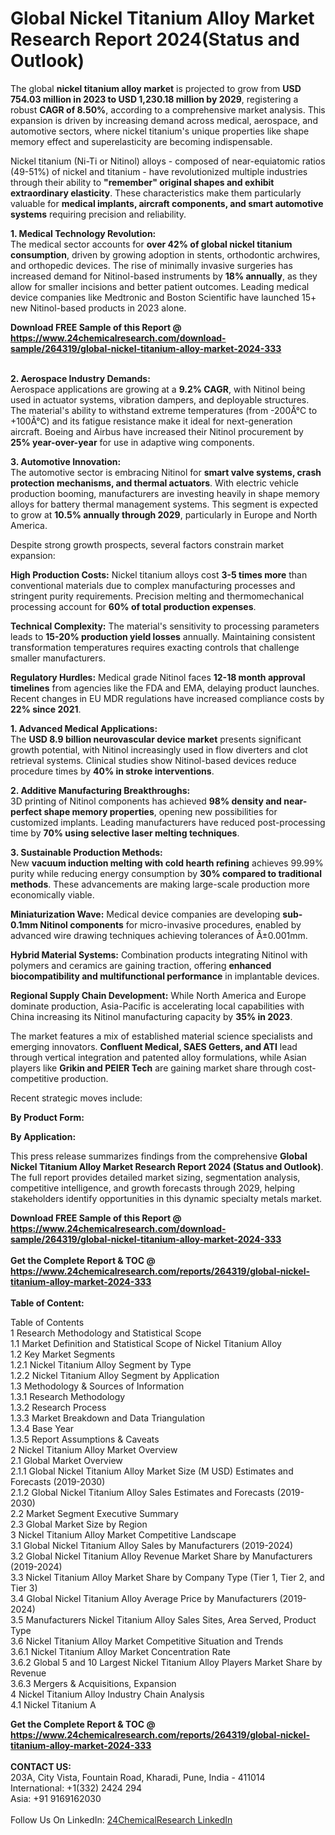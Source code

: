 <h1>Global Nickel Titanium Alloy Market Research Report 2024(Status and Outlook)</h1><p>The global <strong>nickel titanium alloy market</strong> is projected to grow from <strong>USD 754.03 million in 2023 to USD 1,230.18 million by 2029</strong>, registering a robust <strong>CAGR of 8.50%</strong>, according to a comprehensive market analysis. This expansion is driven by increasing demand across medical, aerospace, and automotive sectors, where nickel titanium's unique properties like shape memory effect and superelasticity are becoming indispensable.</p><p>Nickel titanium (Ni-Ti or Nitinol) alloys - composed of near-equiatomic ratios (49-51%) of nickel and titanium - have revolutionized multiple industries through their ability to <strong>"remember" original shapes and exhibit extraordinary elasticity</strong>. These characteristics make them particularly valuable for <strong>medical implants, aircraft components, and smart automotive systems</strong> requiring precision and reliability.</p><p><strong>1. Medical Technology Revolution:</strong><br>
The medical sector accounts for <strong>over 42% of global nickel titanium consumption</strong>, driven by growing adoption in stents, orthodontic archwires, and orthopedic devices. The rise of minimally invasive surgeries has increased demand for Nitinol-based instruments by <strong>18% annually</strong>, as they allow for smaller incisions and better patient outcomes. Leading medical device companies like Medtronic and Boston Scientific have launched 15+ new Nitinol-based products in 2023 alone.</p><div><b>Download FREE Sample of this Report @ 
            <a href="https://www.24chemicalresearch.com/download-sample/264319/global-nickel-titanium-alloy-market-2024-333">
            https://www.24chemicalresearch.com/download-sample/264319/global-nickel-titanium-alloy-market-2024-333</a></b></div><br><p><strong>2. Aerospace Industry Demands:</strong><br>
Aerospace applications are growing at a <strong>9.2% CAGR</strong>, with Nitinol being used in actuator systems, vibration dampers, and deployable structures. The material's ability to withstand extreme temperatures (from -200Â°C to +100Â°C) and its fatigue resistance make it ideal for next-generation aircraft. Boeing and Airbus have increased their Nitinol procurement by <strong>25% year-over-year</strong> for use in adaptive wing components.</p><p><strong>3. Automotive Innovation:</strong><br>
The automotive sector is embracing Nitinol for <strong>smart valve systems, crash protection mechanisms, and thermal actuators</strong>. With electric vehicle production booming, manufacturers are investing heavily in shape memory alloys for battery thermal management systems. This segment is expected to grow at <strong>10.5% annually through 2029</strong>, particularly in Europe and North America.</p><p>Despite strong growth prospects, several factors constrain market expansion:</p><p><strong>High Production Costs:</strong> Nickel titanium alloys cost <strong>3-5 times more</strong> than conventional materials due to complex manufacturing processes and stringent purity requirements. Precision melting and thermomechanical processing account for <strong>60% of total production expenses</strong>.</p><p><strong>Technical Complexity:</strong> The material's sensitivity to processing parameters leads to <strong>15-20% production yield losses</strong> annually. Maintaining consistent transformation temperatures requires exacting controls that challenge smaller manufacturers.</p><p><strong>Regulatory Hurdles:</strong> Medical grade Nitinol faces <strong>12-18 month approval timelines</strong> from agencies like the FDA and EMA, delaying product launches. Recent changes in EU MDR regulations have increased compliance costs by <strong>22% since 2021</strong>.</p><p><strong>1. Advanced Medical Applications:</strong><br>
The <strong>USD 8.9 billion neurovascular device market</strong> presents significant growth potential, with Nitinol increasingly used in flow diverters and clot retrieval systems. Clinical studies show Nitinol-based devices reduce procedure times by <strong>40% in stroke interventions</strong>.</p><p><strong>2. Additive Manufacturing Breakthroughs:</strong><br>
3D printing of Nitinol components has achieved <strong>98% density and near-perfect shape memory properties</strong>, opening new possibilities for customized implants. Leading manufacturers have reduced post-processing time by <strong>70% using selective laser melting techniques</strong>.</p><p><strong>3. Sustainable Production Methods:</strong><br>
New <strong>vacuum induction melting with cold hearth refining</strong> achieves 99.99% purity while reducing energy consumption by <strong>30% compared to traditional methods</strong>. These advancements are making large-scale production more economically viable.</p><p><strong>Miniaturization Wave:</strong> Medical device companies are developing <strong>sub-0.1mm Nitinol components</strong> for micro-invasive procedures, enabled by advanced wire drawing techniques achieving tolerances of Â±0.001mm.</p><p><strong>Hybrid Material Systems:</strong> Combination products integrating Nitinol with polymers and ceramics are gaining traction, offering <strong>enhanced biocompatibility and multifunctional performance</strong> in implantable devices.</p><p><strong>Regional Supply Chain Development:</strong> While North America and Europe dominate production, Asia-Pacific is accelerating local capabilities with China increasing its Nitinol manufacturing capacity by <strong>35% in 2023</strong>.</p><p>The market features a mix of established material science specialists and emerging innovators. <strong>Confluent Medical, SAES Getters, and ATI</strong> lead through vertical integration and patented alloy formulations, while Asian players like <strong>Grikin and PEIER Tech</strong> are gaining market share through cost-competitive production.</p><p>Recent strategic moves include:</p><p><strong>By Product Form:</strong></p><p><strong>By Application:</strong></p><p>This press release summarizes findings from the comprehensive <strong>Global Nickel Titanium Alloy Market Research Report 2024 (Status and Outlook)</strong>. The full report provides detailed market sizing, segmentation analysis, competitive intelligence, and growth forecasts through 2029, helping stakeholders identify opportunities in this dynamic specialty metals market.</p><div><b>Download FREE Sample of this Report @ 
            <a href="https://www.24chemicalresearch.com/download-sample/264319/global-nickel-titanium-alloy-market-2024-333">
            https://www.24chemicalresearch.com/download-sample/264319/global-nickel-titanium-alloy-market-2024-333</a></b></div><br><div><b>Get the Complete Report & TOC @ 
            <a href="https://www.24chemicalresearch.com/reports/264319/global-nickel-titanium-alloy-market-2024-333">
            https://www.24chemicalresearch.com/reports/264319/global-nickel-titanium-alloy-market-2024-333</a></b></div><br>
            <b>Table of Content:</b><p>Table of Contents<br />
1 Research Methodology and Statistical Scope<br />
1.1 Market Definition and Statistical Scope of Nickel Titanium Alloy<br />
1.2 Key Market Segments<br />
1.2.1 Nickel Titanium Alloy Segment by Type<br />
1.2.2 Nickel Titanium Alloy Segment by Application<br />
1.3 Methodology & Sources of Information<br />
1.3.1 Research Methodology<br />
1.3.2 Research Process<br />
1.3.3 Market Breakdown and Data Triangulation<br />
1.3.4 Base Year<br />
1.3.5 Report Assumptions & Caveats<br />
2 Nickel Titanium Alloy Market Overview<br />
2.1 Global Market Overview<br />
2.1.1 Global Nickel Titanium Alloy Market Size (M USD) Estimates and Forecasts (2019-2030)<br />
2.1.2 Global Nickel Titanium Alloy Sales Estimates and Forecasts (2019-2030)<br />
2.2 Market Segment Executive Summary<br />
2.3 Global Market Size by Region<br />
3 Nickel Titanium Alloy Market Competitive Landscape<br />
3.1 Global Nickel Titanium Alloy Sales by Manufacturers (2019-2024)<br />
3.2 Global Nickel Titanium Alloy Revenue Market Share by Manufacturers (2019-2024)<br />
3.3 Nickel Titanium Alloy Market Share by Company Type (Tier 1, Tier 2, and Tier 3)<br />
3.4 Global Nickel Titanium Alloy Average Price by Manufacturers (2019-2024)<br />
3.5 Manufacturers Nickel Titanium Alloy Sales Sites, Area Served, Product Type<br />
3.6 Nickel Titanium Alloy Market Competitive Situation and Trends<br />
3.6.1 Nickel Titanium Alloy Market Concentration Rate<br />
3.6.2 Global 5 and 10 Largest Nickel Titanium Alloy Players Market Share by Revenue<br />
3.6.3 Mergers & Acquisitions, Expansion<br />
4 Nickel Titanium Alloy Industry Chain Analysis<br />
4.1 Nickel Titanium A</p><div><b>Get the Complete Report & TOC @ 
            <a href="https://www.24chemicalresearch.com/reports/264319/global-nickel-titanium-alloy-market-2024-333">
            https://www.24chemicalresearch.com/reports/264319/global-nickel-titanium-alloy-market-2024-333</a></b></div><br><b>CONTACT US:</b><br>
            203A, City Vista, Fountain Road, Kharadi, Pune, India - 411014<br>
            International: +1(332) 2424 294<br>
            Asia: +91 9169162030 <br><br>
            Follow Us On LinkedIn: <a href="https://www.linkedin.com/company/24chemicalresearch/">24ChemicalResearch LinkedIn</a>
